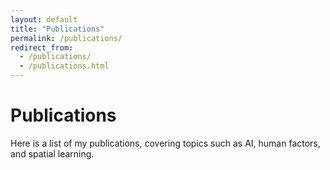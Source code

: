 ```yaml
---
layout: default
title: "Publications"
permalink: /publications/
redirect_from: 
  - /publications/
  - /publications.html
---
```


<h1>Publications</h1>
<p>Here is a list of my publications, covering topics such as AI, human factors, and spatial learning.</p>

<div class="card-container">


</div>
